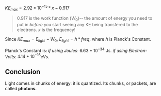 $KE_{max} = 2.92 * 10^{-15} * x - 0.917$
> $0.917$ is the work function ($W_0$)-- the amount of energy you need to put in *before* you start seeing any KE being transfered to the electrons.
> $x$ is the frequency!

Since $KE_{max} = E_{light} - W_0$,  $E_{light} = h * freq$, where $h$ is Planck's Constant. 

Planck's Constant is:
*if using Joules*: $6.63 * 10^{-34}$ Js.
*if using Electron-Volts:* $4.14 * 10^{-16}$eVs.


## Conclusion

Light comes in chunks of energy: it is quantized. Its chunks, or packets, are called **photons**.